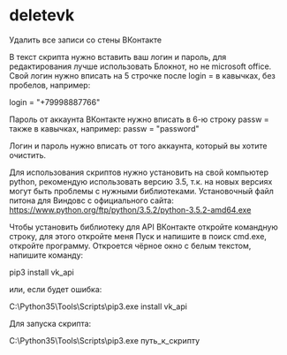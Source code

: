 # deletevk
Удалить все записи со стены ВКонтакте

В текст скрипта нужно вставить ваш логин и пароль, для редактирования лучше использовать Блокнот, но не microsoft office. 
Свой логин нужно вписать на 5 строчке после 
login = 
в кавычках, без пробелов, например: 

login = "+79998887766"

Пароль от аккаунта ВКонтакте нужно вписать в 6-ю строку
passw =
также в кавычках, например: passw = "password"

Логин и пароль нужно вписать от того аккаунта, который вы хотите очистить. 

Для использования скриптов нужно установить на свой компьютер python, рекомендую использовать версию 3.5, т.к. на новых версиях могут быть проблемы с нужными библиотеками.
Установочный файл питона для Виндовс с официального сайта:
https://www.python.org/ftp/python/3.5.2/python-3.5.2-amd64.exe

Чтобы установить библиотеку для API ВКонтакте откройте командную строку, для этого откройте меня Пуск и напишите в поиск cmd.exe, откройте программу. 
Откроется чёрное окно с белым текстом, напишите команду:  

pip3 install vk_api

или, если будет ошибка: 

C:\Python35\Tools\Scripts\pip3.exe install vk_api

Для запуска скрипта: 

C:\Python35\Tools\Scripts\pip3.exe путь_к_скрипту
